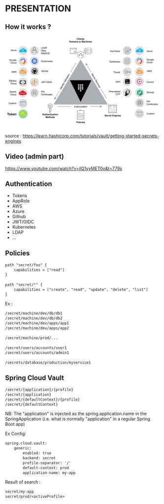 # PRESENTATION

## How it works ?

![Secrets engine](vault-secrets-engine-shema.png)


source : https://learn.hashicorp.com/tutorials/vault/getting-started-secrets-engines

## Video (admin part)

https://www.youtube.com/watch?v=jlQ1yvMET0o&t=779s

## Authentication

- Tokens
- AppRole
- AWS
- Azure
- Github
- JWT/OIDC
- Kubernetes
- LDAP
- ...

## Policies

    path "secret/foo" {
        capabilities = ["read"]
    }

    path "secret/*" {
        capabilities = ["create", "read", "update", "delete", "list"]
    }

Ex :

    /secret/machine/dev/db/db1
    /secret/machine/dev/db/db2
    /secret/machine/dev/apps/app1
    /secret/machine/dev/apps/app2

    /secret/machine/prod/...

    /secret/users/accounts/user1
    /secret/users/accounts/admin1

    /secrets/database/production/myservice1


## Spring Cloud Vault 

    /secret/{application}/{profile}
    /secret/{application}
    /secret/{defaultContext}/{profile}
    /secret/{defaultContext}


NB: The "application" is injected as the spring.application.name in the SpringApplication (i.e. what is normally "application" in a regular Spring Boot app)


Ex Config:

    spring.cloud.vault:
        generic:
            enabled: true
            backend: secret
            profile-separator: '/'
            default-context: prod
            application-name: my-app


Result of search :

    secret/my-app
    secret/prod/<activeProfile>
